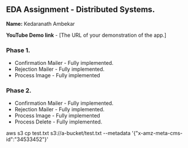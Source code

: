 ## EDA Assignment - Distributed Systems.

__Name:__ Kedaranath Ambekar

__YouTube Demo link__ - [The URL of your demonstration of the app.]



### Phase 1.


+ Confirmation Mailer - Fully implemented.
+ Rejection Mailer - Fully implemented.
+ Process Image - Fully implemented

### Phase 2.

+ Confirmation Mailer - Fully implemented.
+ Rejection Mailer - Fully implemented.
+ Process Image - Fully implemented
+ Process Delete - Fully implemented.

aws s3 cp test.txt s3://a-bucket/test.txt --metadata '{"x-amz-meta-cms-id":"34533452"}'

